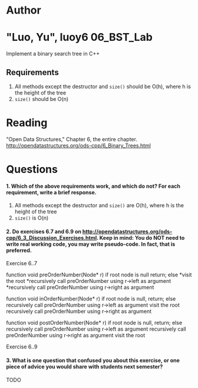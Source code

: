 Author
==========
"Luo, Yu", luoy6
06_BST_Lab
==============

Implement a binary search tree in C++

Requirements
------------

1. All methods except the destructor and `size()` should be O(h), where h is the height of the tree
2. `size()` should be O(n)

Reading
=======
"Open Data Structures," Chapter 6, the entire chapter. http://opendatastructures.org/ods-cpp/6_Binary_Trees.html

Questions
=========

#### 1. Which of the above requirements work, and which do not? For each requirement, write a brief response.

1. All methods except the destructor and `size()` are O(h), where h is the height of the tree
2. `size()` is O(n)

#### 2. Do exercises 6.7 and 6.9 on http://opendatastructures.org/ods-cpp/6_3_Discussion_Exercises.html. Keep in mind: You do NOT need to write real working code, you may write pseudo-code. In fact, that is preferred.

Exercise 6..7  

function void preOrderNumber(Node* r)
 if root node is null return;
 else
	*visit the root
	*recursively call preOrderNumber using r->left as argument
	*recursively call preOrderNumber using r->right as argument

function void inOrderNumber(Node* r)
   if root node is null, return;
   else
		recursively call preOrderNumber using r->left as argument
		visit the root
		recursively call preOrderNumber using r->right as argument
		
function void postOrderNumber(Node* r)
   if root node is null, return;
   else
		recursively call preOrderNumber using r->left as argument
		recursively call preOrderNumber using r->right as argument
		visit the root
		
Exercise 6..9   
#### 3. What is one question that confused you about this exercise, or one piece of advice you would share with students next semester?

TODO
